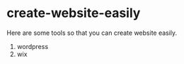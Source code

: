 # create-website-easily
Here are some tools so that you can create website easily.
1. wordpress
2. wix
